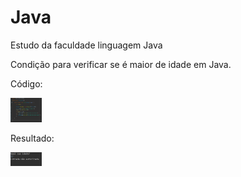 # Java
<p>Estudo da faculdade linguagem Java</p>

<p>Condição para verificar se é maior de idade em Java.</p>

<p>Código:</p>

<img src="código.png" alt="código" width="10%" height="10%">

<p>Resultado:</p>
<img src="resultado.png" alt="resultado" width="10%" height="10%">
